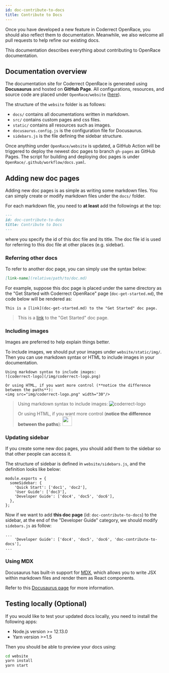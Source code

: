 ```yaml
---
id: doc-contribute-to-docs
title: Contribute to Docs
---
```


Once you have developed a new feature in Coderrect OpenRace, you should also reflect them to documentation.
Meanwhile, we also welcome all pull requests to help refine our existing docs.

This documentation describes everything about contributing to OpenRace documentation.

## Documentation overview

The documentation site for Coderrect OpenRace is generated using **Docusaurus** and hosted on **GitHub Page**.
All configurations, resources, and source code are placed under `OpenRace/website` ([here](https://github.com/coderrect-inc/OpenRace/tree/develop/website)).

The structure of the `website` folder is as follows:
- `docs/` contains all documentations written in markdown.
- `src/` contains custom pages and css files.
- `static/` contains all resources such as images.
- `docusaurus.config.js` is the configuration file for Docusaurus.
- `sidebars.js` is the file defining the sidebar structure.

Once anything under `OpenRace/website` is updated, a GitHub Action will be triggered to deploy the newest doc pages to branch `gh-pages` as GitHub Pages.
The script for building and deploying doc pages is under `OpenRace/.github/workflow/docs.yaml`.

## Adding new doc pages
Adding new doc pages is as simple as writing some markdown files. You can simply create or modify markdown files under the `docs/` folder.

For each markdown file, you need to **at least** add the followings at the top:
```markdown
---
id: doc-contribute-to-docs
title: Contribute to Docs
---
```
where you specify the id of this doc file and its title. The doc file id is used for referring to this doc file at other places (e.g. sidebar).

### Referring other docs
To refer to another doc page, you can simply use the syntax below:
```markdown
[link-name](relative/path/to/doc.md)
```

For example, suppose this doc page is placed under the same directory as the "Get Started with Coderrect OpenRace" page (`doc-get-started.md`), the code below will be rendered as:
```
This is a [link](doc-get-started.md) to the "Get Started" doc page.
```
> This is a [link](doc-get-started.md) to the "Get Started" doc page.

### Including images
Images are preferred to help explain things better.

To include images, we should put your images under `website/static/img/`. Then you can use markdown syntax or HTML to include images in your documentation.
```
Using markdown syntax to include images:
![coderrect-logo](/img/coderrect-logo.png)

Or using HTML, if you want more control (**notice the difference between the paths**):
<img src="img/coderrect-logo.png" width="30"/>
```

> Using markdown syntax to include images:
> ![coderrect-logo](/img/coderrect-logo.png)
> 
> Or using HTML, if you want more control (**notice the difference between the paths**):
> <img src="img/coderrect-logo.png" width="30"/>

### Updating sidebar

If you create some new doc pages, you should add them to the sidebar so that other people can access it.

The structure of sidebar is defined in `website/sidebars.js`, and the definition looks like below:
```
module.exports = {
  someSidebar: {
    'Quick Start': ['doc1', 'doc2'],
    'User Guide': ['doc3'],
    'Developer Guide': ['doc4', 'doc5', 'doc6'],
  },
};
```

Now if we want to add **this doc page** (id: `doc-contribute-to-docs`) to the sidebar, at the end of the "Developer Guide" category, we should modify `sidebars.js` as follow:
```
...
    'Developer Guide': ['doc4', 'doc5', 'doc6', 'doc-contribute-to-docs'],
...
```

### Using MDX

Docusaurus has built-in support for [MDX](https://mdxjs.com/), which allows you to write JSX within markdown files and render them as React components.

Refer to this [Docusaurus page](https://v2.docusaurus.io/docs/markdown-features/react) for more information.


## Testing locally (Optional)

If you would like to test your updated docs locally,
you need to install the following apps:
- Node.js version >= 12.13.0
- Yarn version >=1.5

Then you should be able to preview your docs using:
```bash
cd website
yarn install
yarn start
```
